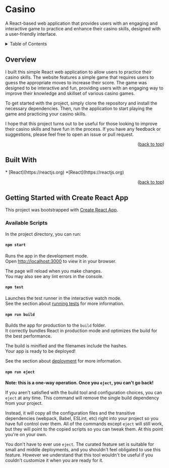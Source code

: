 # Casino
A React-based web application that provides users with an engaging and interactive game to practice and enhance their casino skills, designed with a user-friendly interface.

<!-- TABLE OF CONTENTS -->
<div id="top"></div>
<details>
  <summary>Table of Contents</summary>
  <ol>
    <li><a href="#overview">Overview</a></li>
    <li><a href="#buildwith">Built With</a></li>
    <li><a href="#acknowledgments">React App</a></li>
  </ol>
</details>

## Overview
<div id="overview"></div>
I built this simple React web application to allow users to practice their casino skills. The website features a simple game that requires users to guess the appropriate moves to increase their score. The game was designed to be interactive and fun, providing users with an engaging way to improve their knowledge and skillset of various casino games.

To get started with the project, simply clone the repository and install the necessary dependencies. Then, run the application to start playing the game and practicing your casino skills.

I hope that this project turns out to be useful for those looking to improve their casino skills and have fun in the process. If you have any feedback or suggestions, please feel free to open an issue or pull request.

<p align="right">(<a href="#top">back to top</a>)</p>

## Built With
<div id="builtwith"></div>
* [React](https://reactjs.org)
*[React](https://reactjs.org)

<p align="right">(<a href="#top">back to top</a>)</p>


## Getting Started with Create React App

This project was bootstrapped with [Create React App](https://github.com/facebook/create-react-app).

### Available Scripts

In the project directory, you can run:

#### `npm start`

Runs the app in the development mode.\
Open [http://localhost:3000](http://localhost:3000) to view it in your browser.

The page will reload when you make changes.\
You may also see any lint errors in the console.

#### `npm test`

Launches the test runner in the interactive watch mode.\
See the section about [running tests](https://facebook.github.io/create-react-app/docs/running-tests) for more information.

#### `npm run build`

Builds the app for production to the `build` folder.\
It correctly bundles React in production mode and optimizes the build for the best performance.

The build is minified and the filenames include the hashes.\
Your app is ready to be deployed!

See the section about [deployment](https://facebook.github.io/create-react-app/docs/deployment) for more information.

#### `npm run eject`

**Note: this is a one-way operation. Once you `eject`, you can't go back!**

If you aren't satisfied with the build tool and configuration choices, you can `eject` at any time. This command will remove the single build dependency from your project.

Instead, it will copy all the configuration files and the transitive dependencies (webpack, Babel, ESLint, etc) right into your project so you have full control over them. All of the commands except `eject` will still work, but they will point to the copied scripts so you can tweak them. At this point you're on your own.

You don't have to ever use `eject`. The curated feature set is suitable for small and middle deployments, and you shouldn't feel obligated to use this feature. However we understand that this tool wouldn't be useful if you couldn't customize it when you are ready for it.
